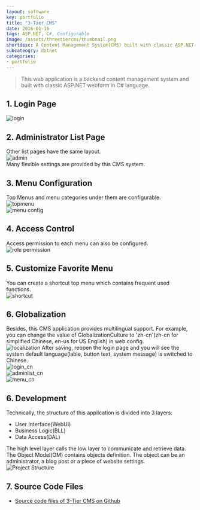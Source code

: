 ```yaml
---
layout: software
key: portfolio
title: "3-Tier CMS"
date: 2016-01-16
tags: ASP.NET, C#, Configurable
image: /assets/threetiercms/thumbnail.png
shortdesc: A Content Management System(CMS) built with classic ASP.NET webform.
subcateogry: dotnet
categories:
- portfolio
---
```


> This web application is a backend content management system and built with classic ASP.NET webform in C# language.  

## 1. Login Page  
![login](/assets/threetiercms/login.png "login")
## 2. Administrator List Page
Other list pages have the same layout.  
![admin](/assets/threetiercms/adminlist.png "admin")  
Many flexible settings are provided by this CMS system.  
## 3. Menu Configuration
Top Menus and menu categories under them are configurable.  
![topmenu](/assets/threetiercms/menutop.png "topmenu")  
![menu config](/assets/threetiercms/menuconfig.png "menu config")
## 4. Access Control
Access permission to each menu can also be configured.  
![role permission](/assets/threetiercms/rolepermission.png "role permission")
## 5. Customize Favorite Menu
You can create a shortcut top menu which contains frequent used functions.  
![shortcut](/assets/threetiercms/shortcut.png "shortcut")
## 6. Globalization
Besides, this CMS application provides multilingual support. For example, you can change the value of GlobalizationCulture to 'zh-cn'(zh-cn for simplified Chinese, en-us for US English) in web.config.  
![localization](/assets/threetiercms/localization.png "localization")
After saving, reopen the login page and you will see the system default language(lable, button text, system message) is switched to Chinese.  
![login_cn](/assets/threetiercms/login_cn.png "login_cn")  
![adminlist_cn](/assets/threetiercms/adminlist_cn.png "adminlist_cn")  
![menu_cn](/assets/threetiercms/menu_cn.png "menu_cn")  

## 6. Development
Technically, the structure of this application is divided into 3 layers:
* User Interface(WebUI)
* Business Logic(BLL)
* Data Access(DAL)  

The high level layer calls the low layer to communicate and retrieve data. The Object Model(OM) contains objects definition. The object can be an administrator, a blog post or a piece of website settings.  
![Project Structure](/assets/threetiercms/3layer.png "Project Structure")  

## 7. Source Code Files
* [Source code files of 3-Tier CMS on Github](https://github.com/jojozhuang/Projects/tree/master/CMSWeb/Src)
